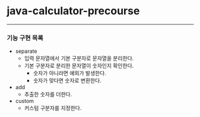 # java-calculator-precourse

---

### 기능 구현 목록

- separate
  - 입력 문자열에서 기본 구분자로 문자열을 분리한다.
  - 기본 구분자로 분리한 문자열이 숫자인지 확인한다.
    - 숫자가 아니라면 예외가 발생한다.
    - 숫자가 맞다면 숫자로 변환한다.
- add
  - 추출한 숫자를 더한다.
- custom
  - 커스텀 구분자를 지정한다. 
